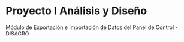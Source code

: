# Proyecto I Análisis y Diseño
Módulo de Exportación e Importación de Datos del Panel de Control - DISAGRO
